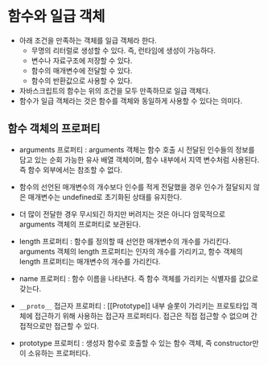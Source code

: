 # 함수와 일급 객체
- 아래 조건을 만족하는 객체를 일급 객체라 한다.
  - 무명의 리터럴로 생성할 수 있다. 즉, 런타임에 생성이 가능하다.
  - 변수나 자료구조에 저장할 수 있다.
  - 함수의 매개변수에 전달할 수 있다.
  - 함수의 반환값으로 사용할 수 있다.
- 자바스크립트의 함수는 위의 조건을 모두 만족하므로 일급 객체다.
- 함수가 일급 객체라는 것은 함수를 객체와 동일하게 사용할 수 있다는 의미다.

## 함수 객체의 프로퍼티
- arguments 프로퍼티 : arguments 객체는 함수 호출 시 전달된 인수들의 정보를 담고 있는 순회 가능한 유사 배열 객체이며, 함수 내부에서 지역 변수처럼 사용된다. 즉 함수 외부에서는 참조할 수 없다.
- 함수의 선언된 매개변수의 개수보다 인수를 적게 전달했을 경우 인수가 절달되지 않은 매개변수는 undefined로 초기화된 상태를 유지한다.
- 더 많이 전달한 경우 무시되긴 하지만 버려지는 것은 아니다 암묵적으로 arguments 객체의 프로퍼티로 보관된다.

- length 프로퍼티 : 함수를 정의할 때 선언한 매개변수의 개수를 가리킨다. arguments 객체의 length 프로퍼티는 인자의 개수를 가리키고, 함수 객체의 length 프로퍼티는 매개변수의 개수를 가리킨다.

- name 프로퍼티 : 함수 이름을 나타낸다. 즉 함수 객체를 가리키는 식별자를 값으로 갖는다.

- `__proto__` 접근자 프로퍼티 : [[Prototype]] 내부 슬롯이 가리키는 프로토타입 객체에 접근하기 위해 사용하는 접근자 프로퍼티다. 접근은 직접 접근할 수 없으며 간접적으로만 접근할 수 있다.

- prototype 프로퍼티 : 생성자 함수로 호출할 수 있는 함수 객체, 즉 constructor만이 소유하는 프로퍼티다.
